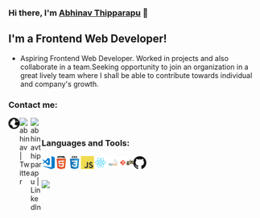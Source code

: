 ### Hi there, I'm [Abhinav Thipparapu][website] 👋

## I'm a Frontend Web Developer!

- Aspiring Frontend Web Developer.
  Worked in projects and also collaborate in a team.Seeking opportunity to join an organization in a great
  lively team where I shall be able to contribute towards individual and company's growth.

### Contact me:

[<img align="left" alt="abhinavthipparapu" width="22px" src="https://raw.githubusercontent.com/iconic/open-iconic/master/svg/globe.svg" />][website]
[<img align="left" alt="abhinav | Twitter" width="22px" src="https://cdn.jsdelivr.net/npm/simple-icons@v3/icons/twitter.svg" />][twitter]
[<img align="left" alt="abhinavthipparapu | LinkedIn" width="22px" src="https://cdn.jsdelivr.net/npm/simple-icons@v3/icons/linkedin.svg" />][linkedin]

<br />

### Languages and Tools:

[<img align="left" alt="Visual Studio Code" width="26px" src="https://raw.githubusercontent.com/github/explore/80688e429a7d4ef2fca1e82350fe8e3517d3494d/topics/visual-studio-code/visual-studio-code.png" />][website]
[<img align="left" alt="html5" width="26px" src="https://raw.githubusercontent.com/github/explore/80688e429a7d4ef2fca1e82350fe8e3517d3494d/topics/html/html.png" />][website]
[<img align="left" alt="CSS3" width="26px" src="https://raw.githubusercontent.com/github/explore/80688e429a7d4ef2fca1e82350fe8e3517d3494d/topics/css/css.png" />][website]
[<img align="left" alt="javascript" width="26px" src="https://raw.githubusercontent.com/github/explore/80688e429a7d4ef2fca1e82350fe8e3517d3494d/topics/javascript/javascript.png" />][website]
[<img align="left" alt="React" width="26px" src="https://raw.githubusercontent.com/github/explore/80688e429a7d4ef2fca1e82350fe8e3517d3494d/topics/react/react.png" />][website]
[<img align="left" alt="mysql" width="26px" src="https://raw.githubusercontent.com/github/explore/80688e429a7d4ef2fca1e82350fe8e3517d3494d/topics/mysql/mysql.png" />][website]
[<img align="left" alt="Git" width="26px" src="https://raw.githubusercontent.com/github/explore/80688e429a7d4ef2fca1e82350fe8e3517d3494d/topics/git/git.png" />][website]
[<img align="left" alt="github" width="26px" src="https://raw.githubusercontent.com/github/explore/78df643247d429f6cc873026c0622819ad797942/topics/github/github.png" />][website]

<br />
<br />

<p>
  <img src="https://github-readme-stats.vercel.app/api?username=abhinavthipparapu" />
</p>


[website]: https://abhinavthipparapu.github.io
[twitter]: https://twitter.com/Abhinav21451353
[linkedin]: https://www.linkedin.com/in/abhinav-thipparapu-a774321a1
